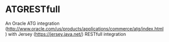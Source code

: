 ATGRESTfull
===========

An Oracle ATG integration (http://www.oracle.com/us/products/applications/commerce/atg/index.html) with Jersey (https://jersey.java.net/) RESTfull integration

